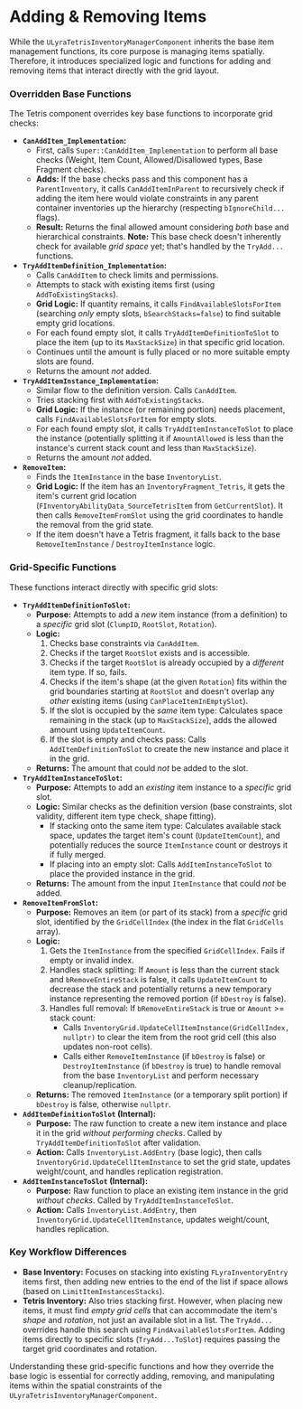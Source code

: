 # Adding & Removing Items

While the `ULyraTetrisInventoryManagerComponent` inherits the base item management functions, its core purpose is managing items spatially. Therefore, it introduces specialized logic and functions for adding and removing items that interact directly with the grid layout.

### Overridden Base Functions

The Tetris component overrides key base functions to incorporate grid checks:

* **`CanAddItem_Implementation`:**
  * First, calls `Super::CanAddItem_Implementation` to perform all base checks (Weight, Item Count, Allowed/Disallowed types, Base Fragment checks).
  * **Adds:** If the base checks pass and this component has a `ParentInventory`, it calls `CanAddItemInParent` to recursively check if adding the item here would violate constraints in any parent container inventories up the hierarchy (respecting `bIgnoreChild...` flags).
  * **Result:** Returns the final allowed amount considering _both_ base and hierarchical constraints. **Note:** This base check doesn't inherently check for available _grid space_ yet; that's handled by the `TryAdd...` functions.
* **`TryAddItemDefinition_Implementation`:**
  * Calls `CanAddItem` to check limits and permissions.
  * Attempts to stack with existing items first (using `AddToExistingStacks`).
  * **Grid Logic:** If quantity remains, it calls `FindAvailableSlotsForItem` (searching _only_ empty slots, `bSearchStacks=false`) to find suitable empty grid locations.
  * For each found empty slot, it calls `TryAddItemDefinitionToSlot` to place the item (up to its `MaxStackSize`) in that specific grid location.
  * Continues until the amount is fully placed or no more suitable empty slots are found.
  * Returns the amount _not_ added.
* **`TryAddItemInstance_Implementation`:**
  * Similar flow to the definition version. Calls `CanAddItem`.
  * Tries stacking first with `AddToExistingStacks`.
  * **Grid Logic:** If the instance (or remaining portion) needs placement, calls `FindAvailableSlotsForItem` for empty slots.
  * For each found empty slot, it calls `TryAddItemInstanceToSlot` to place the instance (potentially splitting it if `AmountAllowed` is less than the instance's current stack count and less than `MaxStackSize`).
  * Returns the amount _not_ added.
* **`RemoveItem`:**
  * Finds the `ItemInstance` in the base `InventoryList`.
  * **Grid Logic:** If the item has an `InventoryFragment_Tetris`, it gets the item's current grid location (`FInventoryAbilityData_SourceTetrisItem` from `GetCurrentSlot`). It then calls `RemoveItemFromSlot` using the grid coordinates to handle the removal from the grid state.
  * If the item doesn't have a Tetris fragment, it falls back to the base `RemoveItemInstance` / `DestroyItemInstance` logic.

### Grid-Specific Functions

These functions interact directly with specific grid slots:

* **`TryAddItemDefinitionToSlot`:**
  * **Purpose:** Attempts to add a _new_ item instance (from a definition) to a _specific_ grid slot (`ClumpID`, `RootSlot`, `Rotation`).
  * **Logic:**
    1. Checks base constraints via `CanAddItem`.
    2. Checks if the target `RootSlot` exists and is accessible.
    3. Checks if the target `RootSlot` is already occupied by a _different_ item type. If so, fails.
    4. Checks if the item's shape (at the given `Rotation`) fits within the grid boundaries starting at `RootSlot` and doesn't overlap any _other_ existing items (using `CanPlaceItemInEmptySlot`).
    5. If the slot is occupied by the _same_ item type: Calculates space remaining in the stack (up to `MaxStackSize`), adds the allowed amount using `UpdateItemCount`.
    6. If the slot is empty and checks pass: Calls `AddItemDefinitionToSlot` to create the new instance and place it in the grid.
  * **Returns:** The amount that could _not_ be added to the slot.
* **`TryAddItemInstanceToSlot`:**
  * **Purpose:** Attempts to add an _existing_ item instance to a _specific_ grid slot.
  * **Logic:** Similar checks as the definition version (base constraints, slot validity, different item type check, shape fitting).
    * If stacking onto the same item type: Calculates available stack space, updates the target item's count (`UpdateItemCount`), and potentially reduces the source `ItemInstance` count or destroys it if fully merged.
    * If placing into an empty slot: Calls `AddItemInstanceToSlot` to place the provided instance in the grid.
  * **Returns:** The amount from the input `ItemInstance` that could _not_ be added.
* **`RemoveItemFromSlot`:**
  * **Purpose:** Removes an item (or part of its stack) from a _specific_ grid slot, identified by the `GridCellIndex` (the index in the flat `GridCells` array).
  * **Logic:**
    1. Gets the `ItemInstance` from the specified `GridCellIndex`. Fails if empty or invalid index.
    2. Handles stack splitting: If `Amount` is less than the current stack and `bRemoveEntireStack` is false, it calls `UpdateItemCount` to decrease the stack and potentially returns a new temporary instance representing the removed portion (if `bDestroy` is false).
    3. Handles full removal: If `bRemoveEntireStack` is true or `Amount` >= stack count:
       * Calls `InventoryGrid.UpdateCellItemInstance(GridCellIndex, nullptr)` to clear the item from the root grid cell (this also updates non-root cells).
       * Calls either `RemoveItemInstance` (if `bDestroy` is false) or `DestroyItemInstance` (if `bDestroy` is true) to handle removal from the base `InventoryList` and perform necessary cleanup/replication.
  * **Returns:** The removed `ItemInstance` (or a temporary split portion) if `bDestroy` is false, otherwise `nullptr`.
* **`AddItemDefinitionToSlot` (Internal):**
  * **Purpose:** The raw function to create a new item instance and place it in the grid _without performing checks_. Called by `TryAddItemDefinitionToSlot` after validation.
  * **Action:** Calls `InventoryList.AddEntry` (base logic), then calls `InventoryGrid.UpdateCellItemInstance` to set the grid state, updates weight/count, and handles replication registration.
* **`AddItemInstanceToSlot` (Internal):**
  * **Purpose:** Raw function to place an existing item instance in the grid _without checks_. Called by `TryAddItemInstanceToSlot`.
  * **Action:** Calls `InventoryList.AddEntry`, then `InventoryGrid.UpdateCellItemInstance`, updates weight/count, handles replication.

### Key Workflow Differences

* **Base Inventory:** Focuses on stacking into existing `FLyraInventoryEntry` items first, then adding new entries to the end of the list if space allows (based on `LimitItemInstancesStacks`).
* **Tetris Inventory:** Also tries stacking first. However, when placing new items, it must find _empty grid cells_ that can accommodate the item's _shape_ and _rotation_, not just an available slot in a list. The `TryAdd...` overrides handle this search using `FindAvailableSlotsForItem`. Adding items directly to specific slots (`TryAdd...ToSlot`) requires passing the target grid coordinates and rotation.

Understanding these grid-specific functions and how they override the base logic is essential for correctly adding, removing, and manipulating items within the spatial constraints of the `ULyraTetrisInventoryManagerComponent`.
